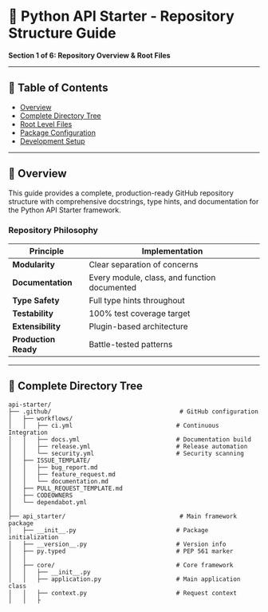 # 📁 Python API Starter - Repository Structure Guide

**Section 1 of 6: Repository Overview & Root Files**

---

## 📑 Table of Contents

- [Overview](#-overview)
- [Complete Directory Tree](#-complete-directory-tree)
- [Root Level Files](#-root-level-files)
- [Package Configuration](#-package-configuration)
- [Development Setup](#-development-setup)

---

## 🎯 Overview

This guide provides a complete, production-ready GitHub repository structure with comprehensive docstrings, type hints, and documentation for the Python API Starter framework.

### Repository Philosophy

| Principle | Implementation |
|-----------|----------------|
| **Modularity** | Clear separation of concerns |
| **Documentation** | Every module, class, and function documented |
| **Type Safety** | Full type hints throughout |
| **Testability** | 100% test coverage target |
| **Extensibility** | Plugin-based architecture |
| **Production Ready** | Battle-tested patterns |

---

## 📂 Complete Directory Tree

```
api-starter/
├── .github/                                    # GitHub configuration
│   ├── workflows/
│   │   ├── ci.yml                             # Continuous Integration
│   │   ├── docs.yml                           # Documentation build
│   │   ├── release.yml                        # Release automation
│   │   └── security.yml                       # Security scanning
│   ├── ISSUE_TEMPLATE/
│   │   ├── bug_report.md
│   │   ├── feature_request.md
│   │   └── documentation.md
│   ├── PULL_REQUEST_TEMPLATE.md
│   ├── CODEOWNERS
│   └── dependabot.yml
│
├── api_starter/                                # Main framework package
│   ├── __init__.py                            # Package initialization
│   ├── __version__.py                         # Version info
│   ├── py.typed                               # PEP 561 marker
│   │
│   ├── core/                                  # Core framework
│   │   ├── __init__.py
│   │   ├── application.py                     # Main application class
│   │   ├── context.py                         # Request context
│   │   ├
